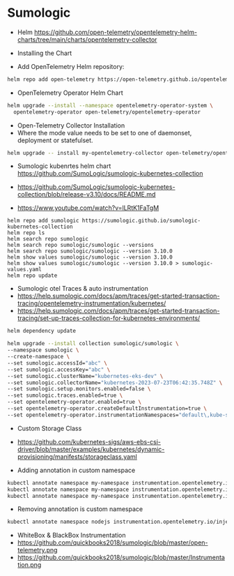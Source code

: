# Sumologic

- Helm https://github.com/open-telemetry/opentelemetry-helm-charts/tree/main/charts/opentelemetry-collector

- Installing the Chart

- Add OpenTelemetry Helm repository:

```bash
helm repo add open-telemetry https://open-telemetry.github.io/opentelemetry-helm-charts
```

- OpenTelemetry Operator Helm Chart    
```bash
helm upgrade --install --namespace opentelemetry-operator-system \
  opentelemetry-operator open-telemetry/opentelemetry-operator
```


- Open-Telemetry Collector Installation  
- Where the mode value needs to be set to one of daemonset, deployment or statefulset.

```bash
helm upgrade -- install my-opentelemetry-collector open-telemetry/opentelemetry-collector --set mode=daemonset
```

- Sumologic kubenrtes helm chart https://github.com/SumoLogic/sumologic-kubernetes-collection

- https://github.com/SumoLogic/sumologic-kubernetes-collection/blob/release-v3.10/docs/README.md

- https://www.youtube.com/watch?v=lLRtK1FaTgM
  
```
helm repo add sumologic https://sumologic.github.io/sumologic-kubernetes-collection
helm repo ls
helm search repo sumologic
helm search repo sumologic/sumologic --versions
helm search repo sumologic/sumologic --version 3.10.0
helm show values sumologic/sumologic --version 3.10.0
helm show values sumologic/sumologic --version 3.10.0 > sumologic-values.yaml
helm repo update
```

- Sumologic otel Traces & auto instrumentation
- https://help.sumologic.com/docs/apm/traces/get-started-transaction-tracing/opentelemetry-instrumentation/kubernetes/
- https://help.sumologic.com/docs/apm/traces/get-started-transaction-tracing/set-up-traces-collection-for-kubernetes-environments/

```bash
helm dependency update
```
```bash
helm upgrade --install collection sumologic/sumologic \
--namespace sumologic \
--create-namespace \
--set sumologic.accessId="abc" \
--set sumologic.accessKey="abc" \
--set sumologic.clusterName="kubernetes-eks-dev" \
--set sumologic.collectorName="kubernetes-2023-07-23T06:42:35.748Z" \
--set sumologic.setup.monitors.enabled=false \
--set sumologic.traces.enabled=true \
--set opentelemetry-operator.enabled=true \
--set opentelemetry-operator.createDefaultInstrumentation=true \
--set opentelemetry-operator.instrumentationNamespaces="default\,kube-system"
```

- Custom Storage Class
- https://github.com/kubernetes-sigs/aws-ebs-csi-driver/blob/master/examples/kubernetes/dynamic-provisioning/manifests/storageclass.yaml
  

- Adding annotation in custom namespace
```bash
kubectl annotate namespace my-namespace instrumentation.opentelemetry.io/inject-java=true
kubectl annotate namespace my-namespace instrumentation.opentelemetry.io/inject-python=true
kubectl annotate namespace my-namespace instrumentation.opentelemetry.io/inject-nodejs=true
```
- Removing annotation is custom namespace
```bash
kubectl annotate namespace nodejs instrumentation.opentelemetry.io/inject-nodejs-
```

- WhiteBox & BlackBox Instrumentation
- https://github.com/quickbooks2018/sumologic/blob/master/open-telemetry.png
- https://github.com/quickbooks2018/sumologic/blob/master/Instrumentation.png
